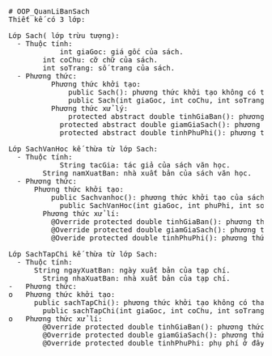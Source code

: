 <pre>
# OOP_QuanLiBanSach
Thiết kế có 3 lớp:

Lớp Sach( lớp trừu tượng):
  -	Thuộc tính:
      	    int giaGoc: giá gốc của sách.
	    int coChu: cỡ chữ của sách.
	    int soTrang: số trang của sách.
  -	Phương thức:
	      Phương thức khởi tạo:
	          public Sach(): phương thức khởi tạo không có tham số.
	          public Sach(int giaGoc, int coChu, int soTrang): phương thức khởi tạo có tham số.
	      Phương thức xử lý:
	          protected abstract double tinhGiaBan(): phương thức trừu tượng dùng để tính giá bán.
            protected abstract double giamGiaSach(): phương thức trừu tượng dùng để tính số tiền giảm giá.
            protected abstract double tinhPhuPhi(): phương thức trừu tượng tính phụ phí.

Lớp SachVanHoc kế thừa từ lớp Sach:
  -	Thuộc tính:
      	    String tacGia: tác giả của sách văn học.
	    String namXuatBan: nhà xuất bản của sách văn học.
  -	Phương thức:
      Phương thức khởi tạo:
          public Sachvanhoc(): phương thức khởi tạo của sách văn học không có tham số.
	        public SachVanHoc(int giaGoc, int phuPhi, int soTrang, String tacGia, int namXuatBan): phương thức khởi tạo của sách văn học có tham số.(Overloading).
    	Phương thức xử lí:
          @Override protected double tinhGiaBan(): phương thức này ghi đè phương thức trừu tượng của Sach( được tính dựa trên giá gốc + thuế(5%) + giamGiaSach + tinhPhuPhi).
          @Override protected double giamGiaSach(): phương thức này ghi đè phương thức trừu tượng của Sach (được tính dựa trên số trang sách nếu lớn hơn 150 thì sẽ không giảm ngược lại giảm 5%).
          @Overide protected double tinhPhuPhi(): phương thức này ghi đè phương thức trừu tượng của Sach (được tính dựa trên giá gốc của sách nếu lớn hơn 100000 thì sẽ được freeship ngượi lại tính phí 20000).

Lớp SachTapChi kế thừa từ lớp Sach:
  -	Thuộc tính:
      String ngayXuatBan: ngày xuất bản của tạp chí.
	    String nhaXuatBan: nhà xuất bản của tạp chí.
-	Phương thức:
o	Phương thức khởi tạo:
      public sachTapChi(): phương thức khởi tạo không có tham số.
	    public sachTapChi(int giaGoc, int coChu, int soTrang, String ngayXuatBan, String nhaXuatBan): phương thức khởi tạo có tham số.	
o	Phương thức xử lí:
	    @Override protected double tinhGiaBan(): phương thức này ghi đề phương thức trừu tượng của Sach( được tính bằng giá gốc + giamGiaSach + thuế(10%) + tinhPhuPhi).
	    @Override protected double giamGiaSach(): phương thức này ghi đề phương thức trừu tượng của lớp Sach (được tính dựa trên số trang sách nếu lớn hơn 200 thì miễn phí ngược lại giảm 5%).
	    @Override protected double tinhPhuPhi: phụ phí ở đây có thể là phí đóng gói hay vận chuyển, phương thức này ghi đè phương thứ trừu tượng của lớp Sach (được tính dựa trên giá gốc của sách nếu lớn hơn 150000 thì được freeship ngược lại tính phí là 20000).
</pre>
